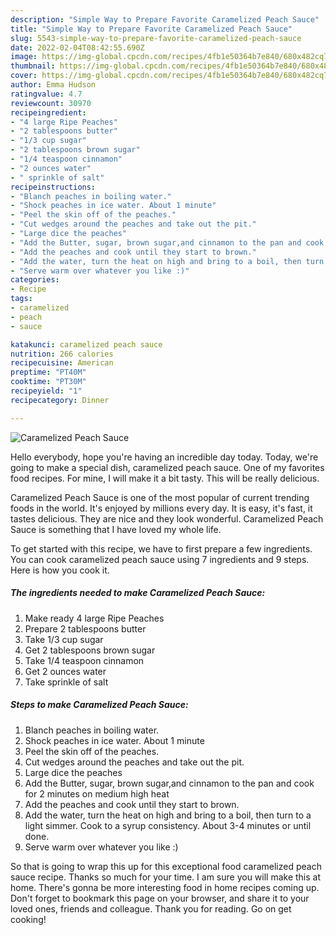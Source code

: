 ```yaml
---
description: "Simple Way to Prepare Favorite Caramelized Peach Sauce"
title: "Simple Way to Prepare Favorite Caramelized Peach Sauce"
slug: 5543-simple-way-to-prepare-favorite-caramelized-peach-sauce
date: 2022-02-04T08:42:55.690Z
image: https://img-global.cpcdn.com/recipes/4fb1e50364b7e840/680x482cq70/caramelized-peach-sauce-recipe-main-photo.jpg
thumbnail: https://img-global.cpcdn.com/recipes/4fb1e50364b7e840/680x482cq70/caramelized-peach-sauce-recipe-main-photo.jpg
cover: https://img-global.cpcdn.com/recipes/4fb1e50364b7e840/680x482cq70/caramelized-peach-sauce-recipe-main-photo.jpg
author: Emma Hudson
ratingvalue: 4.7
reviewcount: 30970
recipeingredient:
- "4 large Ripe Peaches"
- "2 tablespoons butter"
- "1/3 cup sugar"
- "2 tablespoons brown sugar"
- "1/4 teaspoon cinnamon"
- "2 ounces water"
- " sprinkle of salt"
recipeinstructions:
- "Blanch peaches in boiling water."
- "Shock peaches in ice water. About 1 minute"
- "Peel the skin off of the peaches."
- "Cut wedges around the peaches and take out the pit."
- "Large dice the peaches"
- "Add the Butter, sugar, brown sugar,and cinnamon to the pan and cook for 2 minutes on medium high heat"
- "Add the peaches and cook until they start to brown."
- "Add the water, turn the heat on high and bring to a boil, then turn to a light simmer. Cook to a syrup consistency. About 3-4 minutes or until done."
- "Serve warm over whatever you like :)"
categories:
- Recipe
tags:
- caramelized
- peach
- sauce

katakunci: caramelized peach sauce 
nutrition: 266 calories
recipecuisine: American
preptime: "PT40M"
cooktime: "PT30M"
recipeyield: "1"
recipecategory: Dinner

---
```



![Caramelized Peach Sauce](https://img-global.cpcdn.com/recipes/4fb1e50364b7e840/680x482cq70/caramelized-peach-sauce-recipe-main-photo.jpg)

Hello everybody, hope you're having an incredible day today. Today, we're going to make a special dish, caramelized peach sauce. One of my favorites food recipes. For mine, I will make it a bit tasty. This will be really delicious.

Caramelized Peach Sauce is one of the most popular of current trending foods in the world. It's enjoyed by millions every day. It is easy, it's fast, it tastes delicious. They are nice and they look wonderful. Caramelized Peach Sauce is something that I have loved my whole life.




To get started with this recipe, we have to first prepare a few ingredients. You can cook caramelized peach sauce using 7 ingredients and 9 steps. Here is how you cook it.

<!--inarticleads1-->

##### The ingredients needed to make Caramelized Peach Sauce:

1. Make ready 4 large Ripe Peaches
1. Prepare 2 tablespoons butter
1. Take 1/3 cup sugar
1. Get 2 tablespoons brown sugar
1. Take 1/4 teaspoon cinnamon
1. Get 2 ounces water
1. Take  sprinkle of salt




<!--inarticleads2-->

##### Steps to make Caramelized Peach Sauce:

1. Blanch peaches in boiling water.
1. Shock peaches in ice water. About 1 minute
1. Peel the skin off of the peaches.
1. Cut wedges around the peaches and take out the pit.
1. Large dice the peaches
1. Add the Butter, sugar, brown sugar,and cinnamon to the pan and cook for 2 minutes on medium high heat
1. Add the peaches and cook until they start to brown.
1. Add the water, turn the heat on high and bring to a boil, then turn to a light simmer. Cook to a syrup consistency. About 3-4 minutes or until done.
1. Serve warm over whatever you like :)




So that is going to wrap this up for this exceptional food caramelized peach sauce recipe. Thanks so much for your time. I am sure you will make this at home. There's gonna be more interesting food in home recipes coming up. Don't forget to bookmark this page on your browser, and share it to your loved ones, friends and colleague. Thank you for reading. Go on get cooking!
